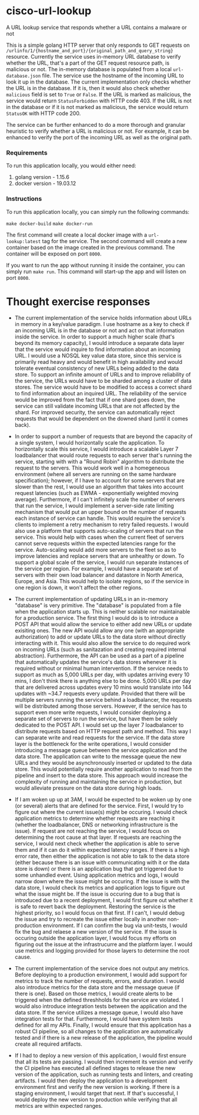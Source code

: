 # cisco-url-lookup
A URL lookup service that responds whether a URL contains a malware or not

This is a simple golang HTTP server that only responds to GET requests on `/urlinfo/1/{hostname_and_port}/{original_path_and_query_string}` resource. Currently the service uses in-memory URL database to verify whether the URL, that's a part of the GET request resource path, is malicious or not. The in-memory database is populated from a local `url-database.json` file. The service use the hostname of the incoming URL to look it up in the database. The current implementation only checks whether the URL is in the database. If it is, then it would also check whether `malicious` field is set to `True` or `False`. If the URL is marked as malicious, the service would return `StatusForbidden` with HTTP code 403. If the URL is not in the database or if it is not marked as malicious, the service would return `StatusOK` with HTTP code 200.

The service can be further enhanced to do a more thorough and granular heuristic to verify whether a URL is malicious or not. For example, it can be enhanced to verify the port of the incoming URL as well as the original path.

### Requirements
To run this application locally, you would either need:

1. golang version - 1.15.6
2. docker version - 19.03.12

### Instructions

To run this application locally, you can simply run the following commands:

`make docker-build`
`make docker-run`

The first command will create a local docker image with a `url-lookup:latest` tag for the service. The second command will create a new container based on the image created in the previous command. The container will be exposed on port `8000`.

If you want to run the app without running it inside the container, you can simply run `make run`. This command will start-up the app and will listen on port `8000`.


# Thought exercise responses

* The current implementation of the service holds information about URLs in memory in a key/value paradigm. I use hostname as a key to check if an incoming URL is in the database or not and act on that information inside the service.
In order to support a much higher scale (that's beyond its memory capacity), I would introduce a separate data layer that the service would inquire to find information about an incoming URL. I would use a NOSQL key value data store, since this service is primarily read heavy and would benefit in high availability and would tolerate eventual consistency of new URLs being added to the data store.
To support an infinite amount of URLs and to improve reliability of the service, the URLs would have to be sharded among a cluster of data stores. The service would have to be modified to access a correct shard to find information about an inquired URL.
The reliability of the service would be improved from the fact that if one shard goes down, the service can still validate incoming URLs that are not affected by the shard. For improved security, the service can automatically reject requests that would be dependent on the downed shard (until it comes back).

* In order to support a number of requests that are beyond the capacity of a single system, I would horizontally scale the application. To horizontally scale this service, I would introduce a scalable Layer 7 loadbalancer that would route requests to each server that's running the service, starting with with a "Round Robin" algorithm to distribute the request to the servers. This would work well in a homegeneous environment (where all servers are running on the same hardware specification); however, if I have to account for some servers that are slower than the rest, I would use an algorithm that takes into account request latencies (such as EWMA - exponentially weighted moving average). Furthermore, if I can't infinitely scale the number of servers that run the service, I would implement a server-side rate limiting mechanism that would put an upper bound on the number of requests each instance of service can handle. This would require the service's clients to implement a retry mechanism to retry failed requests.
I would also use a platform that supports auto-scaling of servers that run the service. This would help with cases when the current fleet of servers cannot serve requests within the expected latencies range for the service. Auto-scaling would add more servers to the fleet so as to improve latencies and replace servers that are unhealthy or down.
To support a global scale of the service, I would run separate instances of the service per region. For example, I would have a separate set of servers with their own load balancer and datastore in North America, Europe, and Asia. This would help to isolate regions, so if the service in one region is down, it won't affect the other regions.

* The current implementation of updating URLs in an in-memory "database" is very primitive. The "database" is populated from a file when the application starts up. This is neither scalable nor maintainable for a production service.
The first thing I would do is to introduce a POST API that would allow the service to either add new URLs or update exisiting ones. The new API would allow any one (with an appropriate authorization) to add or update URLs to the data store without directly interacting with it. This would also allow the service to do required work on incoming URLs (such as sanitazation and creating required internal abstraction). Furthermore, the API can be used as a part of a pipeline that automatically updates the service's data stores whenever it is required without or minimal human intervention.
If the service needs to support as much as 5,000 URLs per day, with updates arriving every 10 mins, I don't think there is anything else to be done. 5,000 URLs per day that are delivered across updates every 10 mins would translate into 144 updates with ~34.7 requests every update. Provided that there will be multiple servers running the service behind a loadbalancer, the requests will be distributed among those servers. 
However, if the service has to support even more write requests, I would consider deploying a separate set of servers to run the service, but have them be solely dedicated to the POST API. I would set up the layer 7 loadbalancer to distribute requests based on HTTP request path and method. This way I can separate write and read requests for the service.
If the data store layer is the bottleneck for the write operations, I would consider introducing a message queue between the service application and the data store. The application can write to the message queue the new URLs and they would be asynchronously inserted or updated to the data store. This would potentially require another application to read from the pipeline and insert to the data store. This approach would increase the complexity of running and maintaining the service in production, but would alleviate pressure on the data store during high loads.

* If I am woken up up at 3AM, I would be expected to be woken up by one (or several) alerts that are defined for the service. First, I would try to figure out where the current issue(s) might be occuring. I would check application metrics to determine whether requests are reaching it (whether the loadbalancer, DNS or networking infrastructure is the issue). If request are not reaching the service, I would focus on determining the root cause at that layer.
If requests are reaching the service, I would next check whether the application is able to serve them and if it can do it within expected latency ranges. If there is a high error rate, then either the application is not able to talk to the data store (either because there is an issue with communicating with it or the data store is down) or there is an application bug that got triggered due to some unhandled event. Using application metrics and logs, I would narrow down where the issue might be occuring. If the issue is with the data store, I would check its metrics and application logs to figure out what the issue might be.
If the issue is occuring due to a bug that is introduced due to a recent deployment, I would first figure out whether it is safe to revert back the deployment. Restoring the service is the highest priority, so I would focus on that first. If I can't, I would debug the issue and try to recreate the issue either locally in another non-production environment. If I can confirm the bug via unit-tests, I would fix the bug and relaese a new version of the service. 
If the issue is occuring outside the application layer, I would focus my efforts on figuring out the issue at the infrastrucurre and the platform layer. I would use metrics and logging provided for those layers to determine the root cause.

* The current implementation of the service does not output any metrics. Before deploying to a production environment, I would add support for metrics to track the number of requests, errors, and duration. I would also introduce metrics for the data store and the message queue (if there is one). Based on those metrics, I would create alerts to be triggered when the defined threshholds for the service are violated.
I would also introduce integration tests between the application and the data store. If the service utilizes a message queue, I would also have integration tests for that. Furthermore, I would have system tests defined for all my APIs.
Finally, I would ensure that this application has a robust CI pipeline, so all changes to the application are automatically tested and if there is a new release of the application, the pipeline would create all required artifacts.

* If I had to deploy a new version of this application, I would first ensure that all its tests are passing. I would then increment its version and verify the CI pipeline has executed all defined stages to release the new version of the application, such as running tests and linters, and creating artifacts. I would then deploy the application to a development environment first and verify the new version is working. If there is a staging environment, I would target that next. If that's successful, I would deploy the new version to production while verifying that all metrics are within expected ranges.
